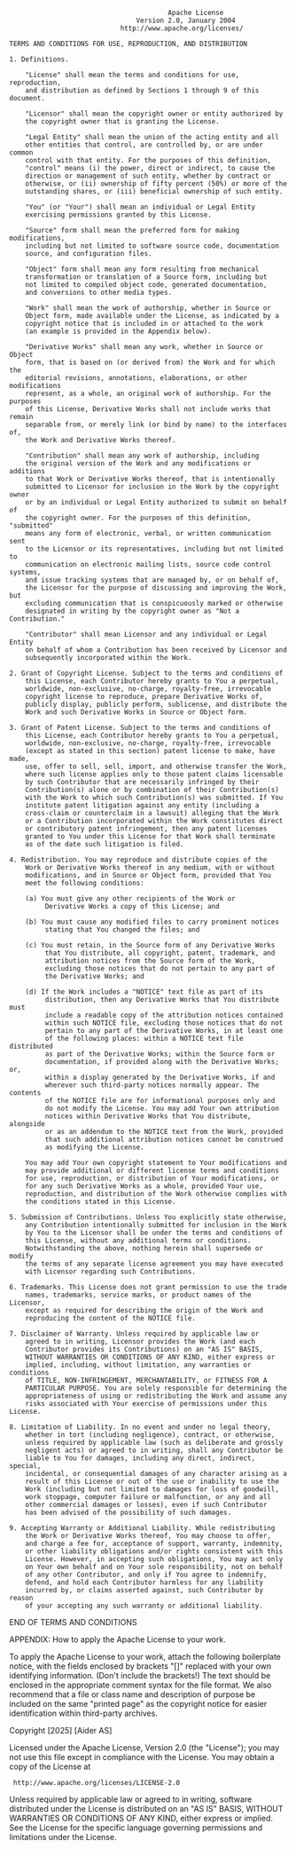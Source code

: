 											Apache License
									Version 2.0, January 2004
								http://www.apache.org/licenses/

	TERMS AND CONDITIONS FOR USE, REPRODUCTION, AND DISTRIBUTION

	1. Definitions.

		"License" shall mean the terms and conditions for use, reproduction,
		and distribution as defined by Sections 1 through 9 of this document.

		"Licensor" shall mean the copyright owner or entity authorized by
		the copyright owner that is granting the License.

		"Legal Entity" shall mean the union of the acting entity and all
		other entities that control, are controlled by, or are under common
		control with that entity. For the purposes of this definition,
		"control" means (i) the power, direct or indirect, to cause the
		direction or management of such entity, whether by contract or
		otherwise, or (ii) ownership of fifty percent (50%) or more of the
		outstanding shares, or (iii) beneficial ownership of such entity.

		"You" (or "Your") shall mean an individual or Legal Entity
		exercising permissions granted by this License.

		"Source" form shall mean the preferred form for making modifications,
		including but not limited to software source code, documentation
		source, and configuration files.

		"Object" form shall mean any form resulting from mechanical
		transformation or translation of a Source form, including but
		not limited to compiled object code, generated documentation,
		and conversions to other media types.

		"Work" shall mean the work of authorship, whether in Source or
		Object form, made available under the License, as indicated by a
		copyright notice that is included in or attached to the work
		(an example is provided in the Appendix below).

		"Derivative Works" shall mean any work, whether in Source or Object
		form, that is based on (or derived from) the Work and for which the
		editorial revisions, annotations, elaborations, or other modifications
		represent, as a whole, an original work of authorship. For the purposes
		of this License, Derivative Works shall not include works that remain
		separable from, or merely link (or bind by name) to the interfaces of,
		the Work and Derivative Works thereof.

		"Contribution" shall mean any work of authorship, including
		the original version of the Work and any modifications or additions
		to that Work or Derivative Works thereof, that is intentionally
		submitted to Licensor for inclusion in the Work by the copyright owner
		or by an individual or Legal Entity authorized to submit on behalf of
		the copyright owner. For the purposes of this definition, "submitted"
		means any form of electronic, verbal, or written communication sent
		to the Licensor or its representatives, including but not limited to
		communication on electronic mailing lists, source code control systems,
		and issue tracking systems that are managed by, or on behalf of,
		the Licensor for the purpose of discussing and improving the Work, but
		excluding communication that is conspicuously marked or otherwise
		designated in writing by the copyright owner as "Not a Contribution."

		"Contributor" shall mean Licensor and any individual or Legal Entity
		on behalf of whom a Contribution has been received by Licensor and
		subsequently incorporated within the Work.

	2. Grant of Copyright License. Subject to the terms and conditions of
		this License, each Contributor hereby grants to You a perpetual,
		worldwide, non-exclusive, no-charge, royalty-free, irrevocable
		copyright license to reproduce, prepare Derivative Works of,
		publicly display, publicly perform, sublicense, and distribute the
		Work and such Derivative Works in Source or Object form.

	3. Grant of Patent License. Subject to the terms and conditions of
		this License, each Contributor hereby grants to You a perpetual,
		worldwide, non-exclusive, no-charge, royalty-free, irrevocable
		(except as stated in this section) patent license to make, have made,
		use, offer to sell, sell, import, and otherwise transfer the Work,
		where such license applies only to those patent claims licensable
		by such Contributor that are necessarily infringed by their
		Contribution(s) alone or by combination of their Contribution(s)
		with the Work to which such Contribution(s) was submitted. If You
		institute patent litigation against any entity (including a
		cross-claim or counterclaim in a lawsuit) alleging that the Work
		or a Contribution incorporated within the Work constitutes direct
		or contributory patent infringement, then any patent licenses
		granted to You under this License for that Work shall terminate
		as of the date such litigation is filed.

	4. Redistribution. You may reproduce and distribute copies of the
		Work or Derivative Works thereof in any medium, with or without
		modifications, and in Source or Object form, provided that You
		meet the following conditions:

		(a) You must give any other recipients of the Work or
			 Derivative Works a copy of this License; and

		(b) You must cause any modified files to carry prominent notices
			 stating that You changed the files; and

		(c) You must retain, in the Source form of any Derivative Works
			 that You distribute, all copyright, patent, trademark, and
			 attribution notices from the Source form of the Work,
			 excluding those notices that do not pertain to any part of
			 the Derivative Works; and

		(d) If the Work includes a "NOTICE" text file as part of its
			 distribution, then any Derivative Works that You distribute must
			 include a readable copy of the attribution notices contained
			 within such NOTICE file, excluding those notices that do not
			 pertain to any part of the Derivative Works, in at least one
			 of the following places: within a NOTICE text file distributed
			 as part of the Derivative Works; within the Source form or
			 documentation, if provided along with the Derivative Works; or,
			 within a display generated by the Derivative Works, if and
			 wherever such third-party notices normally appear. The contents
			 of the NOTICE file are for informational purposes only and
			 do not modify the License. You may add Your own attribution
			 notices within Derivative Works that You distribute, alongside
			 or as an addendum to the NOTICE text from the Work, provided
			 that such additional attribution notices cannot be construed
			 as modifying the License.

		You may add Your own copyright statement to Your modifications and
		may provide additional or different license terms and conditions
		for use, reproduction, or distribution of Your modifications, or
		for any such Derivative Works as a whole, provided Your use,
		reproduction, and distribution of the Work otherwise complies with
		the conditions stated in this License.

	5. Submission of Contributions. Unless You explicitly state otherwise,
		any Contribution intentionally submitted for inclusion in the Work
		by You to the Licensor shall be under the terms and conditions of
		this License, without any additional terms or conditions.
		Notwithstanding the above, nothing herein shall supersede or modify
		the terms of any separate license agreement you may have executed
		with Licensor regarding such Contributions.

	6. Trademarks. This License does not grant permission to use the trade
		names, trademarks, service marks, or product names of the Licensor,
		except as required for describing the origin of the Work and
		reproducing the content of the NOTICE file.

	7. Disclaimer of Warranty. Unless required by applicable law or
		agreed to in writing, Licensor provides the Work (and each
		Contributor provides its Contributions) on an "AS IS" BASIS,
		WITHOUT WARRANTIES OR CONDITIONS OF ANY KIND, either express or
		implied, including, without limitation, any warranties or conditions
		of TITLE, NON-INFRINGEMENT, MERCHANTABILITY, or FITNESS FOR A
		PARTICULAR PURPOSE. You are solely responsible for determining the
		appropriateness of using or redistributing the Work and assume any
		risks associated with Your exercise of permissions under this License.

	8. Limitation of Liability. In no event and under no legal theory,
		whether in tort (including negligence), contract, or otherwise,
		unless required by applicable law (such as deliberate and grossly
		negligent acts) or agreed to in writing, shall any Contributor be
		liable to You for damages, including any direct, indirect, special,
		incidental, or consequential damages of any character arising as a
		result of this License or out of the use or inability to use the
		Work (including but not limited to damages for loss of goodwill,
		work stoppage, computer failure or malfunction, or any and all
		other commercial damages or losses), even if such Contributor
		has been advised of the possibility of such damages.

	9. Accepting Warranty or Additional Liability. While redistributing
		the Work or Derivative Works thereof, You may choose to offer,
		and charge a fee for, acceptance of support, warranty, indemnity,
		or other liability obligations and/or rights consistent with this
		License. However, in accepting such obligations, You may act only
		on Your own behalf and on Your sole responsibility, not on behalf
		of any other Contributor, and only if You agree to indemnify,
		defend, and hold each Contributor harmless for any liability
		incurred by, or claims asserted against, such Contributor by reason
		of your accepting any such warranty or additional liability.

END OF TERMS AND CONDITIONS

APPENDIX: How to apply the Apache License to your work.

To apply the Apache License to your work, attach the following
boilerplate notice, with the fields enclosed by brackets "[]"
replaced with your own identifying information. (Don't include
the brackets!)  The text should be enclosed in the appropriate
comment syntax for the file format. We also recommend that a
file or class name and description of purpose be included on the
same "printed page" as the copyright notice for easier
identification within third-party archives.

Copyright [2025] [Aider AS]

Licensed under the Apache License, Version 2.0 (the "License");
you may not use this file except in compliance with the License.
You may obtain a copy of the License at

	 http://www.apache.org/licenses/LICENSE-2.0

Unless required by applicable law or agreed to in writing, software
distributed under the License is distributed on an "AS IS" BASIS,
WITHOUT WARRANTIES OR CONDITIONS OF ANY KIND, either express or implied.
See the License for the specific language governing permissions and
limitations under the License.
